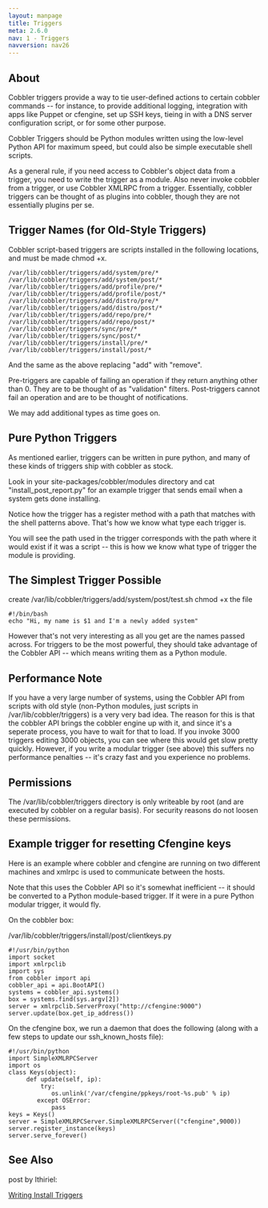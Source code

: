```yaml
---
layout: manpage
title: Triggers
meta: 2.6.0
nav: 1 - Triggers
navversion: nav26
---
```


<h2>About</h2>

<p>Cobbler triggers provide a way to tie user-defined actions to
certain cobbler commands -- for instance, to provide additional
logging, integration with apps like Puppet or cfengine, set up SSH
keys, tieing in with a DNS server configuration script, or for some
other purpose.</p>

<p>Cobbler Triggers should be Python modules written using the low-level
Python API for maximum speed, but could also be simple executable shell
scripts.</p>

<p>As a general rule, if you need access to Cobbler's object data from
a trigger, you need to write the trigger as a module. Also never
invoke cobbler from a trigger, or use Cobbler XMLRPC from a
trigger. Essentially, cobbler triggers can be thought of as plugins
into cobbler, though they are not essentially plugins per se.</p>

<h2>Trigger Names (for Old-Style Triggers)</h2>

<p>Cobbler script-based triggers are scripts installed in the
following locations, and must be made chmod +x.</p>

<pre><code>/var/lib/cobbler/triggers/add/system/pre/*
/var/lib/cobbler/triggers/add/system/post/*
/var/lib/cobbler/triggers/add/profile/pre/*
/var/lib/cobbler/triggers/add/profile/post/*
/var/lib/cobbler/triggers/add/distro/pre/*
/var/lib/cobbler/triggers/add/distro/post/*
/var/lib/cobbler/triggers/add/repo/pre/*
/var/lib/cobbler/triggers/add/repo/post/*
/var/lib/cobbler/triggers/sync/pre/*
/var/lib/cobbler/triggers/sync/post/*
/var/lib/cobbler/triggers/install/pre/*
/var/lib/cobbler/triggers/install/post/*
</code></pre>

<p>And the same as the above replacing "add" with "remove".</p>

<p>Pre-triggers are capable of failing an operation if they return
anything other than 0. They are to be thought of as "validation"
filters. Post-triggers cannot fail an operation and are to be
thought of notifications.</p>

<p>We may add additional types as time goes on.</p>

<h2>Pure Python Triggers</h2>

<p>As mentioned earlier, triggers can be written in pure python, and
many of these kinds of triggers ship with cobbler as stock.</p>

<p>Look in your site-packages/cobbler/modules directory and cat
"install_post_report.py" for an example trigger that sends email
when a system gets done installing.</p>

<p>Notice how the trigger has a register method with a path that
matches with the shell patterns above. That's how we know what type
each trigger is.</p>

<p>You will see the path used in the trigger corresponds with the path
where it would exist if it was a script -- this is how we know what
type of trigger the module is providing.</p>

<h2>The Simplest Trigger Possible</h2>

<p>create /var/lib/cobbler/triggers/add/system/post/test.sh chmod +x
the file</p>

<pre><code>#!/bin/bash
echo "Hi, my name is $1 and I'm a newly added system"
</code></pre>

<p>However that's not very interesting as all you get are the names
passed across. For triggers to be the most powerful, they should
take advantage of the Cobbler API -- which means writing them as a
Python module.</p>

<h2>Performance Note</h2>

<p>If you have a very large number of systems, using the Cobbler API
from scripts with old style (non-Python modules, just scripts in
/var/lib/cobbler/triggers) is a very very bad idea. The reason for
this is that the cobbler API brings the cobbler engine up with it,
and since it's a seperate process, you have to wait for that to
load. If you invoke 3000 triggers editing 3000 objects, you can see
where this would get slow pretty quickly. However, if you write a
modular trigger (see above) this suffers no performance penalties
-- it's crazy fast and you experience no problems.</p>

<h2>Permissions</h2>

<p>The /var/lib/cobbler/triggers directory is only writeable by root
(and are executed by cobbler on a regular basis). For security
reasons do not loosen these permissions.</p>

<h2>Example trigger for resetting Cfengine keys</h2>

<p>Here is an example where cobbler and cfengine are running on two
different machines and xmlrpc is used to communicate between the
hosts.</p>

<p>Note that this uses the Cobbler API so it's somewhat inefficient --
it should be converted to a Python module-based trigger. If it were
in a pure Python modular trigger, it would fly.</p>

<p>On the cobbler box:</p>

<p>/var/lib/cobbler/triggers/install/post/clientkeys.py</p>

<pre><code>#!/usr/bin/python
import socket
import xmlrpclib
import sys
from cobbler import api
cobbler_api = api.BootAPI()
systems = cobbler_api.systems()
box = systems.find(sys.argv[2])
server = xmlrpclib.ServerProxy("http://cfengine:9000")
server.update(box.get_ip_address())
</code></pre>

<p>On the cfengine box, we run a daemon that does the following (along
with a few steps to update our ssh_known_hosts file):</p>

<pre><code>#!/usr/bin/python
import SimpleXMLRPCServer
import os
class Keys(object):
     def update(self, ip):
         try:
            os.unlink('/var/cfengine/ppkeys/root-%s.pub' % ip)
        except OSError:
            pass
keys = Keys()
server = SimpleXMLRPCServer.SimpleXMLRPCServer(("cfengine",9000))
server.register_instance(keys)
server.serve_forever()
</code></pre>

<h2>See Also</h2>

<p>post by Ithiriel:</p>

<p><a href="http://www.ithiriel.com/content/2010/03/29/writing-install-triggers-cobbler">Writing Install Triggers</a></p>
